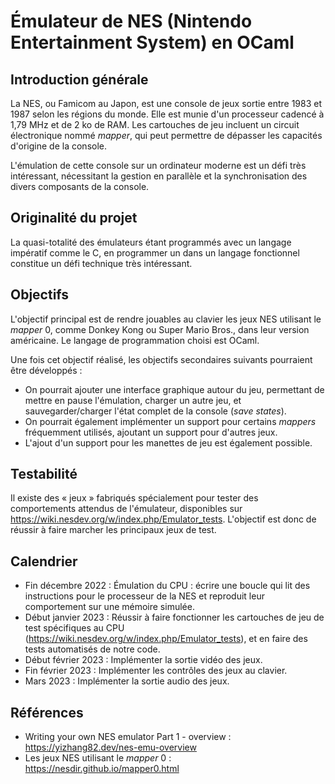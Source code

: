 # Émulateur de NES (Nintendo Entertainment System) en OCaml

## Introduction générale

La NES, ou Famicom au Japon, est une console de jeux sortie entre 1983 et 1987 selon les régions du monde. Elle est munie d'un processeur cadencé à 1,79 MHz et de 2 ko de RAM. Les cartouches de jeu incluent un circuit électronique nommé _mapper_, qui peut permettre de dépasser les capacités d'origine de la console.

L'émulation de cette console sur un ordinateur moderne est un défi très intéressant, nécessitant la gestion en parallèle et la synchronisation des divers composants de la console.

## Originalité du projet

La quasi-totalité des émulateurs étant programmés avec un langage impératif comme le C, en programmer un dans un langage fonctionnel constitue un défi technique très intéressant.

## Objectifs

L'objectif principal est de rendre jouables au clavier les jeux NES utilisant le _mapper_ 0, comme Donkey Kong ou Super Mario Bros., dans leur version américaine. Le langage de programmation choisi est OCaml.

Une fois cet objectif réalisé, les objectifs secondaires suivants pourraient être développés :
- On pourrait ajouter une interface graphique autour du jeu, permettant de mettre en pause l'émulation, charger un autre jeu, et sauvegarder/charger l'état complet de la console (_save states_).
- On pourrait également implémenter un support pour certains _mappers_ fréquemment utilisés, ajoutant un support pour d'autres jeux.
- L'ajout d'un support pour les manettes de jeu est également possible.

## Testabilité

Il existe des « jeux » fabriqués spécialement pour tester des comportements attendus de l'émulateur, disponibles sur https://wiki.nesdev.org/w/index.php/Emulator_tests. L'objectif est donc de réussir à faire marcher les principaux jeux de test.

## Calendrier

- Fin décembre 2022 : Émulation du CPU : écrire une boucle qui lit des instructions pour le processeur de la NES et reproduit leur comportement sur une mémoire simulée.
- Début janvier 2023 : Réussir à faire fonctionner les cartouches de jeu de test spécifiques au CPU (https://wiki.nesdev.org/w/index.php/Emulator_tests), et en faire des tests automatisés de notre code.
- Début février 2023 : Implémenter la sortie vidéo des jeux.
- Fin février 2023 : Implémenter les contrôles des jeux au clavier.
- Mars 2023 : Implémenter la sortie audio des jeux.

## Références

- Writing your own NES emulator Part 1 - overview : https://yizhang82.dev/nes-emu-overview
- Les jeux NES utilisant le _mapper_ 0 : https://nesdir.github.io/mapper0.html

